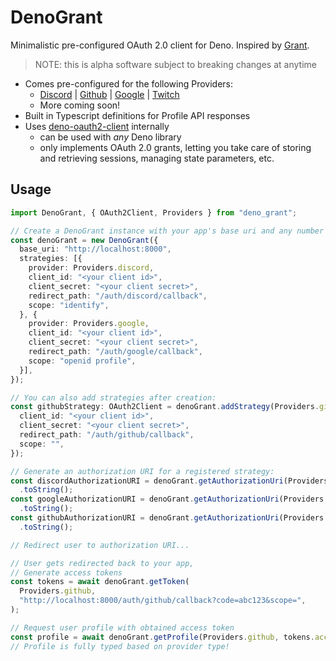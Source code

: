 # DenoGrant

Minimalistic pre-configured OAuth 2.0 client for Deno. Inspired by
[Grant](https://github.com/simov/grant).

> NOTE: this is alpha software subject to breaking changes at anytime

- Comes pre-configured for the following Providers:
  - [Discord](https://discord.com/developers/docs/intro) |
    [Github](https://docs.github.com/developers) |
    [Google](https://developers.google.com/) | [Twitch](https://dev.twitch.tv/)
  - More coming soon!
- Built in Typescript definitions for Profile API responses
- Uses [deno-oauth2-client](https://github.com/cmd-johnson/deno-oauth2-client)
  internally
  - can be used with _any_ Deno library
  - only implements OAuth 2.0 grants, letting you take care of storing and
    retrieving sessions, managing state parameters, etc.

## Usage

```ts
import DenoGrant, { OAuth2Client, Providers } from "deno_grant";

// Create a DenoGrant instance with your app's base uri and any number of strategies:
const denoGrant = new DenoGrant({
  base_uri: "http://localhost:8000",
  strategies: [{
    provider: Providers.discord,
    client_id: "<your client id>",
    client_secret: "<your client secret>",
    redirect_path: "/auth/discord/callback",
    scope: "identify",
  }, {
    provider: Providers.google,
    client_id: "<your client id>",
    client_secret: "<your client secret>",
    redirect_path: "/auth/google/callback",
    scope: "openid profile",
  }],
});

// You can also add strategies after creation:
const githubStrategy: OAuth2Client = denoGrant.addStrategy(Providers.github, {
  client_id: "<your client id>",
  client_secret: "<your client secret>",
  redirect_path: "/auth/github/callback",
  scope: "",
});

// Generate an authorization URI for a registered strategy:
const discordAuthorizationURI = denoGrant.getAuthorizationUri(Providers.discord)
  .toString();
const googleAuthorizationURI = denoGrant.getAuthorizationUri(Providers.google)
  .toString();
const githubAuthorizationURI = denoGrant.getAuthorizationUri(Providers.github)
  .toString();

// Redirect user to authorization URI...

// User gets redirected back to your app,
// Generate access tokens
const tokens = await denoGrant.getToken(
  Providers.github,
  "http://localhost:8000/auth/github/callback?code=abc123&scope=",
);

// Request user profile with obtained access token
const profile = await denoGrant.getProfile(Providers.github, tokens.accessToken);
// Profile is fully typed based on provider type!
```
